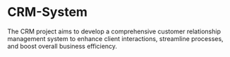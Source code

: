 # CRM-System
The CRM project aims to develop a comprehensive customer relationship management system to enhance client interactions, streamline processes, and boost overall business efficiency.
